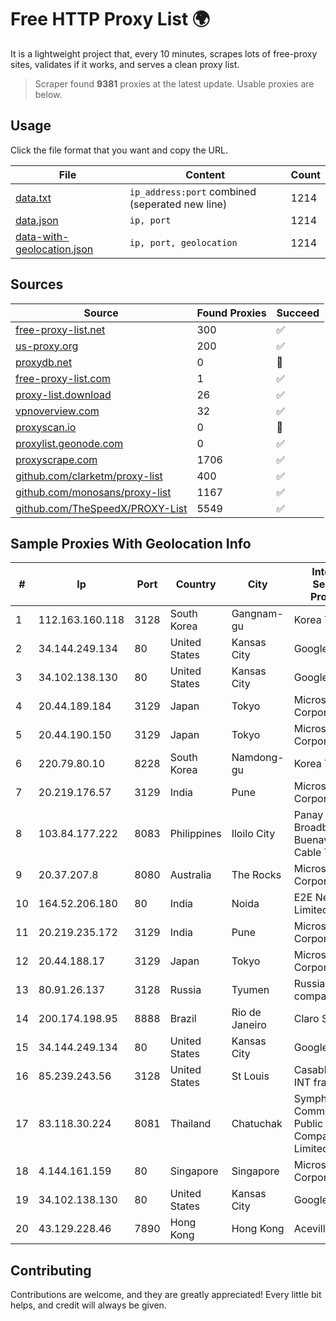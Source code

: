 
# Free HTTP Proxy List 🌍

It is a lightweight project that, every 10 minutes, scrapes lots of free-proxy sites, validates if it works, and serves a clean proxy list.


> Scraper found **9381** proxies at the latest update. Usable proxies are below.

## Usage

Click the file format that you want and copy the URL.


|File|Content|Count|
|----|-------|-----|
|[data.txt](https://raw.githubusercontent.com/themiralay/Proxy-List-World/master/data.txt)|`ip_address:port` combined (seperated new line)|1214|
|[data.json](https://raw.githubusercontent.com/themiralay/Proxy-List-World/master/data.json)|`ip, port`|1214|
|[data-with-geolocation.json](https://raw.githubusercontent.com/themiralay/Proxy-List-World/master/data-with-geolocation.json)|`ip, port, geolocation`|1214|

## Sources

|Source|Found Proxies|Succeed|
|------|-------------|-------|
|[free-proxy-list.net](https://free-proxy-list.net)|300|✅|
|[us-proxy.org](https://www.us-proxy.org)|200|✅|
|[proxydb.net](http://proxydb.net)|0|🚫|
|[free-proxy-list.com](https://free-proxy-list.com/?page=&port=&type%5B%5D=http&type%5B%5D=https&up_time=0&search=Search)|1|✅|
|[proxy-list.download](https://www.proxy-list.download/HTTP)|26|✅|
|[vpnoverview.com](https://vpnoverview.com/privacy/anonymous-browsing/free-proxy-servers)|32|✅|
|[proxyscan.io](https://www.proxyscan.io)|0|🚫|
|[proxylist.geonode.com](https://proxylist.geonode.com/api/proxy-list?limit=300&page=1&sort_by=lastChecked&sort_type=desc&protocols=http,https)|0|✅|
|[proxyscrape.com](https://api.proxyscrape.com/v2/?request=displayproxies&protocol=http&timeout=10000&country=all&ssl=all&anonymity=all)|1706|✅|
|[github.com/clarketm/proxy-list](https://raw.githubusercontent.com/clarketm/proxy-list/master/proxy-list-raw.txt)|400|✅|
|[github.com/monosans/proxy-list](https://raw.githubusercontent.com/monosans/proxy-list/main/proxies/http.txt)|1167|✅|
|[github.com/TheSpeedX/PROXY-List](https://raw.githubusercontent.com/TheSpeedX/PROXY-List/master/http.txt)|5549|✅|


## Sample Proxies With Geolocation Info

|#|Ip|Port|Country|City|Internet Service Provider|
|-|--|----|-------|----|-------------------------|
|1|112.163.160.118|3128|South Korea|Gangnam-gu|Korea Telecom|
|2|34.144.249.134|80|United States|Kansas City|Google LLC|
|3|34.102.138.130|80|United States|Kansas City|Google LLC|
|4|20.44.189.184|3129|Japan|Tokyo|Microsoft Corporation|
|5|20.44.190.150|3129|Japan|Tokyo|Microsoft Corporation|
|6|220.79.80.10|8228|South Korea|Namdong-gu|Korea Telecom|
|7|20.219.176.57|3129|India|Pune|Microsoft Corporation|
|8|103.84.177.222|8083|Philippines|Iloilo City|Panay Broadband / Buenavista Cable TV., Inc.|
|9|20.37.207.8|8080|Australia|The Rocks|Microsoft Corporation|
|10|164.52.206.180|80|India|Noida|E2E Networks Limited|
|11|20.219.235.172|3129|India|Pune|Microsoft Corporation|
|12|20.44.188.17|3129|Japan|Tokyo|Microsoft Corporation|
|13|80.91.26.137|3128|Russia|Tyumen|Russian company LLC|
|14|200.174.198.95|8888|Brazil|Rio de Janeiro|Claro S.A|
|15|34.144.249.134|80|United States|Kansas City|Google LLC|
|16|85.239.243.56|3128|United States|St Louis|Casablanca INT fraction|
|17|83.118.30.224|8081|Thailand|Chatuchak|Symphony Communication Public Company Limited|
|18|4.144.161.159|80|Singapore|Singapore|Microsoft Corporation|
|19|34.102.138.130|80|United States|Kansas City|Google LLC|
|20|43.129.228.46|7890|Hong Kong|Hong Kong|Aceville Pte.ltd|



## Contributing

Contributions are welcome, and they are greatly appreciated! Every
little bit helps, and credit will always be given.


